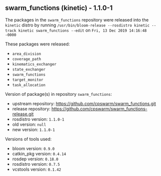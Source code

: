 ## swarm_functions (kinetic) - 1.1.0-1

The packages in the `swarm_functions` repository were released into the `kinetic` distro by running `/usr/bin/bloom-release --rosdistro kinetic --track kinetic swarm_functions --edit` on `Fri, 13 Dec 2019 14:16:48 -0000`

These packages were released:
- `area_division`
- `coverage_path`
- `kinematics_exchanger`
- `state_exchanger`
- `swarm_functions`
- `target_monitor`
- `task_allocation`

Version of package(s) in repository `swarm_functions`:

- upstream repository: https://github.com/cpswarm/swarm_functions.git
- release repository: https://github.com/cpswarm/swarm_functions-release.git
- rosdistro version: `1.1.0-1`
- old version: `null`
- new version: `1.1.0-1`

Versions of tools used:

- bloom version: `0.9.0`
- catkin_pkg version: `0.4.14`
- rosdep version: `0.18.0`
- rosdistro version: `0.7.5`
- vcstools version: `0.1.42`


